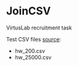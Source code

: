 # JoinCSV
VirtusLab recruitment task

Test CSV files [source](https://people.sc.fsu.edu/~jburkardt/data/csv/csv.html):
- hw_200.csv
- hw_25000.csv
